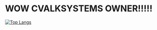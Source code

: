# WOW CVALKSYSTEMS OWNER!!!!!
[![Top Langs](https://github-readme-stats.vercel.app/api/top-langs/?username=AlbieGames)](https://github.com/anuraghazra/github-readme-stats)
